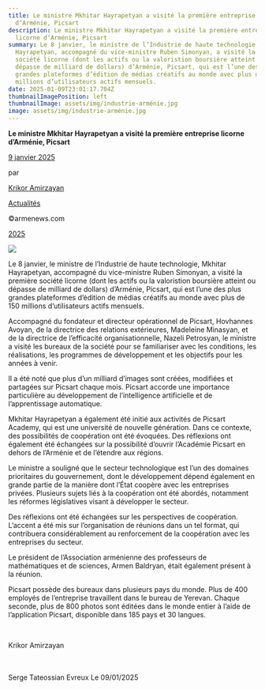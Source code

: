 ```yaml
---
title: Le ministre Mkhitar Hayrapetyan a visité la première entreprise licorne
  d’Arménie, Picsart
description: Le ministre Mkhitar Hayrapetyan a visité la première entreprise
  licorne d’Arménie, Picsart
summary: Le 8 janvier, le ministre de l’Industrie de haute technologie, Mkhitar
  Hayrapetyan, accompagné du vice-ministre Ruben Simonyan, a visité la première
  société licorne (dont les actifs ou la valoristion boursière atteint ou
  dépasse de milliard de dollars) d’Arménie, Picsart, qui est l’une des plus
  grandes plateformes d’édition de médias créatifs au monde avec plus de 150
  millions d’utilisateurs actifs mensuels.
date: 2025-01-09T23:01:17.704Z
thumbnailImagePosition: left
thumbnailImage: assets/img/industrie-arménie.jpg
image: assets/img/industrie-arménie.jpg
---
```

**Le ministre Mkhitar Hayrapetyan a visité la première entreprise licorne d’Arménie, Picsart**

[9 janvier 2025](https://www.armenews.com/le-ministre-mkhitar-hayrapetyan-a-visite-la-premiere-entreprise-licorne-darmenie-picsart/)

par

[Krikor Amirzayan](https://www.armenews.com/author/krikor56/)

[Actualités](https://www.armenews.com/categorie/actualites/)

©armenews.com

[2025](https://www.armenews.com/le-ministre-mkhitar-hayrapetyan-a-visite-la-premiere-entreprise-licorne-darmenie-picsart/)

![](https://www.armenews.com/wp-content/uploads/2025/01/421.jpg)

Le 8 janvier, le ministre de l’Industrie de haute technologie, Mkhitar Hayrapetyan, accompagné du vice-ministre Ruben Simonyan, a visité la première société licorne (dont les actifs ou la valoristion boursière atteint ou dépasse de milliard de dollars) d’Arménie, Picsart, qui est l’une des plus grandes plateformes d’édition de médias créatifs au monde avec plus de 150 millions d’utilisateurs actifs mensuels.

Accompagné du fondateur et directeur opérationnel de Picsart, Hovhannes Avoyan, de la directrice des relations extérieures, Madeleine Minasyan, et de la directrice de l’efficacité organisationnelle, Nazeli Petrosyan, le ministre a visité les bureaux de la société pour se familiariser avec les conditions, les réalisations, les programmes de développement et les objectifs pour les années à venir.

Il a été noté que plus d’un milliard d’images sont créées, modifiées et partagées sur Picsart chaque mois. Picsart accorde une importance particulière au développement de l’intelligence artificielle et de l’apprentissage automatique.

Mkhitar Hayrapetyan a également été initié aux activités de Picsart Academy, qui est une université de nouvelle génération. Dans ce contexte, des possibilités de coopération ont été évoquées. Des réflexions ont également été échangées sur la possibilité d’ouvrir l’Académie Picsart en dehors de l’Arménie et de l’étendre aux régions.

Le ministre a souligné que le secteur technologique est l’un des domaines prioritaires du gouvernement, dont le développement dépend également en grande partie de la manière dont l’État coopère avec les entreprises privées. Plusieurs sujets liés à la coopération ont été abordés, notamment les réformes législatives visant à développer le secteur.

Des réflexions ont été échangées sur les perspectives de coopération. L’accent a été mis sur l’organisation de réunions dans un tel format, qui contribuera considérablement au renforcement de la coopération avec les entreprises du secteur.

Le président de l’Association arménienne des professeurs de mathématiques et de sciences, Armen Baldryan, était également présent à la réunion.

Picsart possède des bureaux dans plusieurs pays du monde. Plus de 400 employés de l’entreprise travaillent dans le bureau de Yerevan. Chaque seconde, plus de 800 photos sont éditées dans le monde entier à l’aide de l’application Picsart, disponible dans 185 pays et 30 langues.

 

Krikor Amirzayan

\
\
Serge Tateossian Evreux Le 09/01/2025